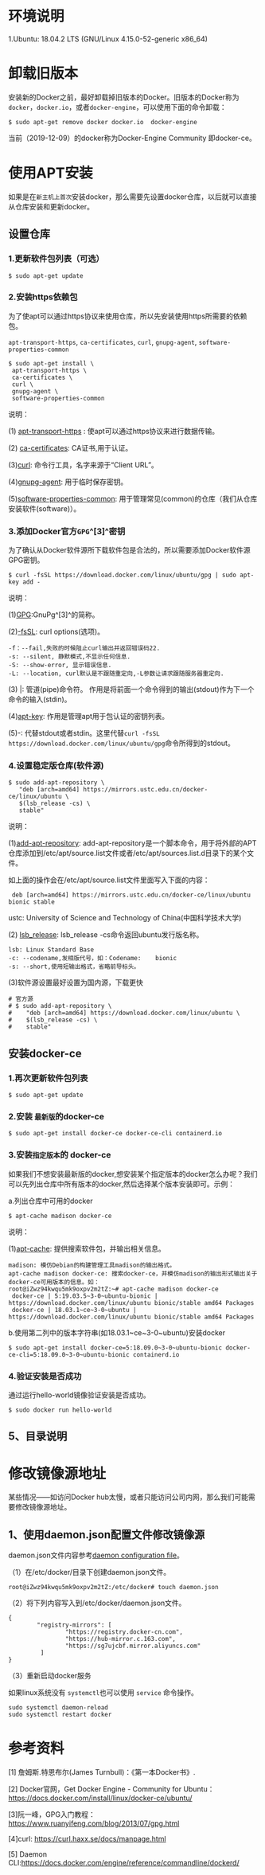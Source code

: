 # 环境说明

1.Ubuntu: 18.04.2 LTS (GNU/Linux 4.15.0-52-generic x86_64)

# 卸载旧版本

安装新的Docker之前，最好卸载掉旧版本的Docker。旧版本的Docker称为 `docker`，`docker.io`，或者`docker-engine`，可以使用下面的命令卸载：

```
$ sudo apt-get remove docker docker.io  docker-engine
```

当前（2019-12-09）的docker称为Docker-Engine Community 即docker-ce。

# 使用APT安装

如果是在`新主机上首次`安装docker，那么需要先设置docker仓库，以后就可以直接从仓库安装和更新docker。

## 设置仓库

###  1.更新软件包列表（可选）

```
$ sudo apt-get update
```

###  2.安装https依赖包

为了使apt可以通过https协议来使用仓库，所以先安装使用https所需要的依赖包。

`apt-transport-https`, `ca-certificates`, `curl`,  `gnupg-agent`, `software-properties-common`

``` 
$ sudo apt-get install \
 apt-transport-https \
 ca-certificates \
 curl \
 gnupg-agent \
 software-properties-common
```

说明：

(1) [apt-transport-https](https://packages.debian.org/jessie/apt-transport-https) : 使apt可以通过https协议来进行数据传输。

(2) [ca-certificates](https://packages.debian.org/sid/ca-certificates): CA证书,用于认证。

(3)[curl](https://curl.haxx.se/): 命令行工具，名字来源于“Client URL”。

(4)[gnupg-agent](https://packages.debian.org/jessie/gnupg-agent): 用于临时保存密钥。

(5)[software-properties-common](https://packages.debian.org/sid/admin/software-properties-common): 用于管理常见(common)的仓库（我们从仓库安装软件(software)）。

### 3.添加Docker官方`GPG`^[3]^密钥

为了确认从Docker软件源所下载软件包是合法的，所以需要添加Docker软件源GPG密钥。

```
$ curl -fsSL https://download.docker.com/linux/ubuntu/gpg | sudo apt-key add -
```

说明：

(1)[GPG](https://www.gnupg.org/):GnuPg^[3]^的简称。

(2)[-fsSL](https://curl.haxx.se/docs/manpage.html): curl options(选项)。

```
-f：--fail,失败的时候阻止curl输出并返回错误码22.
-s: --silent, 静默模式,不显示任何信息.
-S: --show-error, 显示错误信息.
-L: --location, curl默认是不跟随重定向,-L参数让请求跟随服务器重定向.
```

(3) |: 管道(pipe)命令符。 作用是将前面一个命令得到的输出(stdout)作为下一个命令的输入(stdin)。

(4)[apt-key](https://manpages.ubuntu.com/manpages/eoan/man8/apt-key.8.html): 作用是管理apt用于包认证的密钥列表。

(5)-: 代替stdout或者stdin。这里代替`curl -fsSL https://download.docker.com/linux/ubuntu/gpg`命令所得到的stdout。

### 4.设置稳定版仓库(软件源)

```
$ sudo add-apt-repository \
   "deb [arch=amd64] https://mirrors.ustc.edu.cn/docker-ce/linux/ubuntu \
   $(lsb_release -cs) \
   stable"
```

说明：

(1)[add-apt-repository](http://manpages.ubuntu.com/manpages/eoan/man1/add-apt-repository.1.html): add-apt-repository是一个脚本命令，用于将外部的APT仓库添加到/etc/apt/source.list文件或者/etc/apt/sources.list.d目录下的某个文件。

如上面的操作会在/etc/apt/source.list文件里面写入下面的内容：

``` 
 deb [arch=amd64] https://mirrors.ustc.edu.cn/docker-ce/linux/ubuntu bionic stable
```

ustc: University of Science and Technology of China(中国科学技术大学)

(2) [lsb_release](http://manpages.ubuntu.com/manpages/eoan/man1/lsb_release.1.html): lsb_release -cs命令返回ubuntu发行版名称。

``` 
lsb: Linux Standard Base
-c: --codename,发相版代号，如：Codename:	bionic
-s: --short,使用短输出格式，省略前导标头。
```

(3)软件源设置最好设置为国内源，下载更快

``` 
# 官方源
# $ sudo add-apt-repository \
#    "deb [arch=amd64] https://download.docker.com/linux/ubuntu \
#    $(lsb_release -cs) \
#    stable"
```



##  安装docker-ce

### 1.再次更新软件包列表

``` 
$ sudo apt-get update
```

### 2.安装 `最新版`的docker-ce

```
$ sudo apt-get install docker-ce docker-ce-cli containerd.io
```

### 3.安装`指定版本`的 docker-ce 

如果我们不想安装最新版的docker,想安装某个指定版本的docker怎么办呢？我们可以先列出仓库中所有版本的docker,然后选择某个版本安装即可。示例：

a.列出仓库中可用的docker

``` 
$ apt-cache madison docker-ce
```

说明：

(1)[apt-cache](http://manpages.ubuntu.com/manpages/bionic/man8/apt-cache.8.html): 提供搜索软件包，并输出相关信息。

``` 
madison: 模仿Debian的构建管理工具madison的输出格式。
apt-cache madison docker-ce: 搜索docker-ce，并模仿madison的输出形式输出关于docker-ce可用版本的信息。如：
root@iZwz94kwqu5mk9oxpv2m2tZ:~# apt-cache madison docker-ce
 docker-ce | 5:19.03.5~3-0~ubuntu-bionic | https://download.docker.com/linux/ubuntu bionic/stable amd64 Packages
 docker-ce | 18.03.1~ce~3-0~ubuntu | https://download.docker.com/linux/ubuntu bionic/stable amd64 Packages

```

b.使用第二列中的版本字符串(如18.03.1~ce~3-0~ubuntu)安装docker

```
$ sudo apt-get install docker-ce=5:18.09.0~3-0~ubuntu-bionic docker-ce-cli=5:18.09.0~3-0~ubuntu-bionic containerd.io
```

### 4.验证安装是否成功

通过运行hello-world镜像验证安装是否成功。

``` 
$ sudo docker run hello-world
```

## 5、目录说明



# 修改镜像源地址

某些情况——如访问Docker hub太慢，或者只能访问公司内网，那么我们可能需要修改镜像源地址。

## 1、使用daemon.json配置文件修改镜像源

daemon.json文件内容参考[daemon configuration file](https://docs.docker.com/engine/reference/commandline/dockerd/#daemon-configuration-file)。

（1）在/etc/docker/目录下创建daemon.json文件。

```
root@iZwz94kwqu5mk9oxpv2m2tZ:/etc/docker# touch daemon.json
```

（2）将下列内容写入到/etc/docker/daemon.json文件。

```
{
        "registry-mirrors": [
                "https://registry.docker-cn.com",
                "https://hub-mirror.c.163.com",
                "https://sg7ujcbf.mirror.aliyuncs.com"
         ]
}
```

（3）重新启动docker服务

如果linux系统没有 `systemctl`也可以使用 `service` 命令操作。

```
sudo systemctl daemon-reload
sudo systemctl restart docker
```

# 参考资料

[1] 詹姆斯.特恩布尔(James Turnbull)：《第一本Docker书》.

[2] Docker官网，Get Docker Engine - Community for Ubuntu：https://docs.docker.com/install/linux/docker-ce/ubuntu/

[3]阮一峰，GPG入门教程： https://www.ruanyifeng.com/blog/2013/07/gpg.html

[4]curl: https://curl.haxx.se/docs/manpage.html

[5] Daemon CLI:https://docs.docker.com/engine/reference/commandline/dockerd/